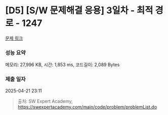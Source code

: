 # [D5] [S/W 문제해결 응용] 3일차 - 최적 경로 - 1247 

[문제 링크](https://swexpertacademy.com/main/code/problem/problemDetail.do?contestProbId=AV15OZ4qAPICFAYD) 

### 성능 요약

메모리: 27,996 KB, 시간: 1,853 ms, 코드길이: 2,089 Bytes

### 제출 일자

2025-04-21 23:11



> 출처: SW Expert Academy, https://swexpertacademy.com/main/code/problem/problemList.do